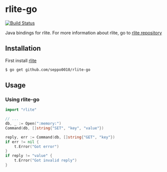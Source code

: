 # rlite-go

[![Build Status](https://travis-ci.org/seppo0010/rlite-go.svg?branch=master)](https://travis-ci.org/seppo0010/rlite-go)

Java bindings for rlite. For more information about rlite, go to
[rlite repository](https://github.com/seppo0010/rlite)

## Installation

First install [rlite](https://github.com/seppo0010/rlite#installation)

```bash
$ go get github.com/seppo0010/rlite-go
```

## Usage

### Using rlite-go

```go
import "rlite"

// ...
db, _ := Open(":memory:")
Command(db, []string{"SET", "key", "value"})

reply, err := Command(db, []string{"GET", "key"})
if err != nil {
    t.Error("Got error")
}
if reply != "value" {
    t.Error("Got invalid reply")
}
```
